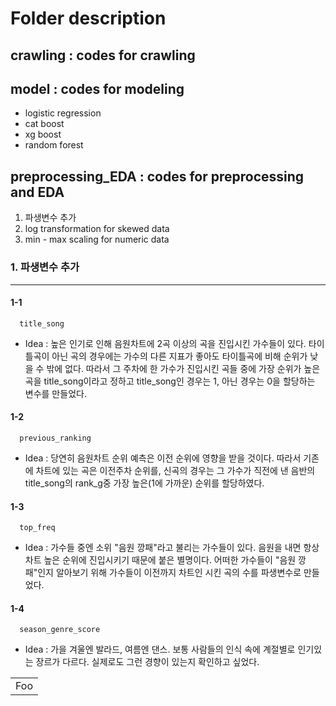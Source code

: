 # Folder description

## crawling : codes for crawling

## model : codes for modeling
   * logistic regression
   * cat boost
   * xg boost
   * random forest

## preprocessing_EDA : codes for preprocessing and EDA
  1. 파생변수 추가
  2. log transformation for skewed data
  3. min - max scaling for numeric data


### 1. 파생변수 추가
---------------------
#### 1-1 

```
  title_song
```

- Idea : 높은 인기로 인해 음원차트에 2곡 이상의 곡을 진입시킨 가수들이 있다. 타이틀곡이 아닌 곡의 경우에는 가수의 다른 지표가 좋아도 타이틀곡에 비해 순위가 낮을 수 밖에 없다. 따라서 그 주차에 한 가수가 진입시킨 곡들 중에 가장 순위가 높은 곡을 title_song이라고 정하고 title_song인 경우는 1, 아닌 경우는 0을 할당하는 변수를 만들었다.


#### 1-2

```
  previous_ranking
```

- Idea : 당연히 음원차트 순위 예측은 이전 순위에 영향을 받을 것이다. 따라서 기존에 차트에 있는 곡은 이전주차 순위를, 신곡의 경우는 그 가수가 직전에 낸 음반의 title_song의 rank_g중 가장 높은(1에 가까운) 순위를 할당하였다.


#### 1-3

```
  top_freq
```

- Idea : 가수들 중엔 소위 "음원 깡패"라고 불리는 가수들이 있다. 음원을 내면 항상 차트 높은 순위에 진입시키기 때문에 붙은 별명이다. 어떠한 가수들이 "음원 깡패"인지 알아보기 위해 가수들이 이전까지 차트인 시킨 곡의 수를 파생변수로 만들었다.


#### 1-4

```
  season_genre_score
```

- Idea : 가을 겨울엔 발라드, 여름엔 댄스. 보통 사람들의 인식 속에 계절별로 인기있는 장르가 다르다. 실제로도 그런 경향이 있는지 확인하고 싶었다. 

<table>
    <tr>
        <td>Foo</td>
    </tr>
</table>
